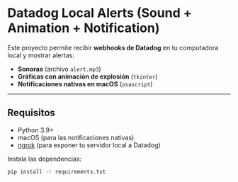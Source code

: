# Datadog Local Alerts (Sound + Animation + Notification)

Este proyecto permite recibir **webhooks de Datadog** en tu computadora local y mostrar alertas:  
- **Sonoras** (archivo `alert.mp3`)  
- **Gráficas con animación de explosión** (`tkinter`)  
- **Notificaciones nativas en macOS** (`osascript`)  

---

##  Requisitos

- Python 3.9+  
- macOS (para las notificaciones nativas)  
- [ngrok](https://ngrok.com/) (para exponer tu servidor local a Datadog)  

Instala las dependencias:  

```bash
pip install -r requirements.txt

